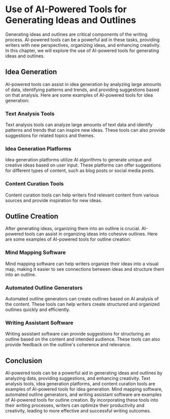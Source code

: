 Use of AI-Powered Tools for Generating Ideas and Outlines
===========================================================================================================

Generating ideas and outlines are critical components of the writing process. AI-powered tools can be a powerful aid in these tasks, providing writers with new perspectives, organizing ideas, and enhancing creativity. In this chapter, we will explore the use of AI-powered tools for generating ideas and outlines.

Idea Generation
---------------

AI-powered tools can assist in idea generation by analyzing large amounts of data, identifying patterns and trends, and providing suggestions based on that analysis. Here are some examples of AI-powered tools for idea generation:

### Text Analysis Tools

Text analysis tools can analyze large amounts of text data and identify patterns and trends that can inspire new ideas. These tools can also provide suggestions for related topics and themes.

### Idea Generation Platforms

Idea generation platforms utilize AI algorithms to generate unique and creative ideas based on user input. These platforms can offer suggestions for different types of content, such as blog posts or social media posts.

### Content Curation Tools

Content curation tools can help writers find relevant content from various sources and provide inspiration for new ideas.

Outline Creation
----------------

After generating ideas, organizing them into an outline is crucial. AI-powered tools can assist in organizing ideas into cohesive outlines. Here are some examples of AI-powered tools for outline creation:

### Mind Mapping Software

Mind mapping software can help writers organize their ideas into a visual map, making it easier to see connections between ideas and structure them into an outline.

### Automated Outline Generators

Automated outline generators can create outlines based on AI analysis of the content. These tools can help writers create structured and organized outlines quickly and efficiently.

### Writing Assistant Software

Writing assistant software can provide suggestions for structuring an outline based on the content and intended audience. These tools can also provide feedback on the outline's coherence and relevance.

Conclusion
----------

AI-powered tools can be a powerful aid in generating ideas and outlines by analyzing data, providing suggestions, and enhancing creativity. Text analysis tools, idea generation platforms, and content curation tools are examples of AI-powered tools for idea generation. Mind mapping software, automated outline generators, and writing assistant software are examples of AI-powered tools for outline creation. By incorporating these tools into their writing processes, writers can optimize their productivity and creativity, leading to more effective and successful writing outcomes.
